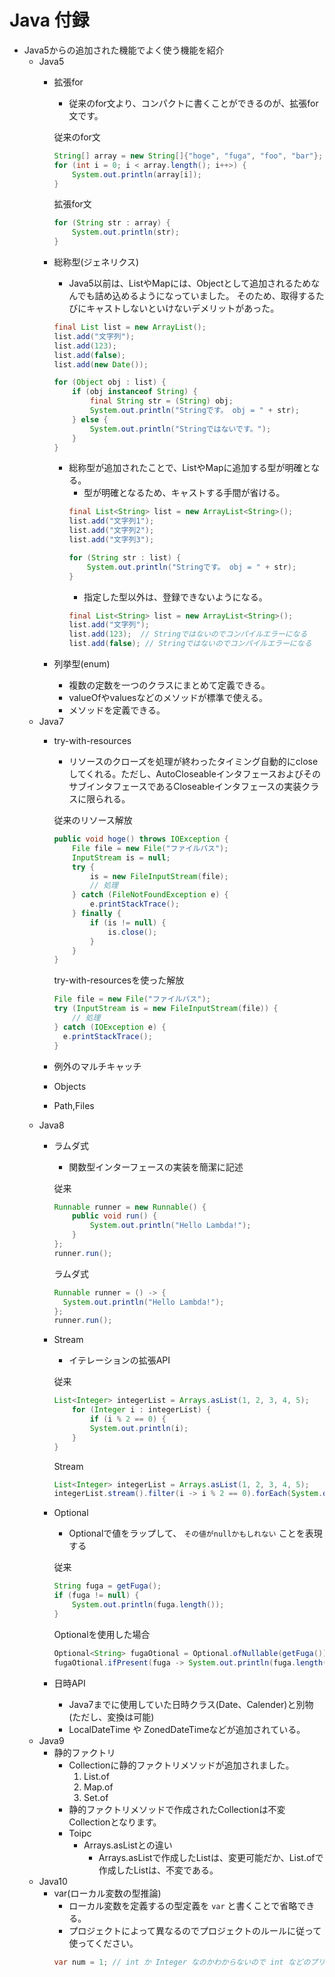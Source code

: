 # Java 付録
* Java5からの追加された機能でよく使う機能を紹介
  * Java5
    * 拡張for
      * 従来のfor文より、コンパクトに書くことができるのが、拡張for文です。

      従来のfor文
      ```java
      String[] array = new String[]{"hoge", "fuga", "foo", "bar"};
      for (int i = 0; i < array.length(); i++>) {
          System.out.println(array[i]);
      }
      ```
      拡張for文
      ```java
      for (String str : array) {
          System.out.println(str);
      }
      ```
    * 総称型(ジェネリクス)
      * Java5以前は、ListやMapには、Objectとして追加されるためなんでも詰め込めるようになっていました。
      そのため、取得するたびにキャストしないといけないデメリットがあった。
      ```java
      final List list = new ArrayList();
      list.add("文字列");
      list.add(123);
      list.add(false);
      list.add(new Date());

      for (Object obj : list) {
          if (obj instanceof String) {
              final String str = (String) obj;
              System.out.println("Stringです。 obj = " + str);
          } else {
              System.out.println("Stringではないです。");
          }
      }
      ```
      * 総称型が追加されたことで、ListやMapに追加する型が明確となる。
        * 型が明確となるため、キャストする手間が省ける。
        ```java
        final List<String> list = new ArrayList<String>();
        list.add("文字列1");
        list.add("文字列2");
        list.add("文字列3");

        for (String str : list) {
            System.out.println("Stringです。 obj = " + str);
        }
        ```
        * 指定した型以外は、登録できないようになる。
        ```java
        final List<String> list = new ArrayList<String>();
        list.add("文字列");
        list.add(123);  // Stringではないのでコンパイルエラーになる
        list.add(false); // Stringではないのでコンパイルエラーになる
        ```
    * 列挙型(enum)
      * 複数の定数を一つのクラスにまとめて定義できる。
      * valueOfやvaluesなどのメソッドが標準で使える。
      * メソッドを定義できる。
  * Java7
    * try-with-resources
      * リソースのクローズを処理が終わったタイミング自動的にcloseしてくれる。ただし、AutoCloseableインタフェースおよびそのサブインタフェースであるCloseableインタフェースの実装クラスに限られる。

      従来のリソース解放
      ```java
      public void hoge() throws IOException {
          File file = new File("ファイルパス");
          InputStream is = null;
          try {
              is = new FileInputStream(file);
              // 処理
          } catch (FileNotFoundException e) {
              e.printStackTrace();
          } finally {
              if (is != null) {
                  is.close();
              }
          }
      }
      ```
      try-with-resourcesを使った解放
      ```java
      File file = new File("ファイルパス");
      try (InputStream is = new FileInputStream(file)) {
          // 処理
      } catch (IOException e) {
        e.printStackTrace();
      }
      ```
    * 例外のマルチキャッチ
    * Objects
    * Path,Files
  * Java8
    * ラムダ式
      * 関数型インターフェースの実装を簡潔に記述

      従来
      ```java
      Runnable runner = new Runnable() {
          public void run() {
              System.out.println("Hello Lambda!");
          }
      };
      runner.run();
      ```
      ラムダ式
      ```java
      Runnable runner = () -> {
        System.out.println("Hello Lambda!");
      };
      runner.run();
      ```
    * Stream
      * イテレーションの拡張API

      従来
      ```java
      List<Integer> integerList = Arrays.asList(1, 2, 3, 4, 5);
          for (Integer i : integerList) {
              if (i % 2 == 0) {
              System.out.println(i);
          }
      }
      ```
      Stream
      ```java
      List<Integer> integerList = Arrays.asList(1, 2, 3, 4, 5);
      integerList.stream().filter(i -> i % 2 == 0).forEach(System.out::println);
      ```
    * Optional
      * Optionalで値をラップして、 `その値がnullかもしれない` ことを表現する

      従来
      ```java
      String fuga = getFuga();
      if (fuga != null) {
          System.out.println(fuga.length());
      }
      ```
      Optionalを使用した場合
      ```java
      Optional<String> fugaOtional = Optional.ofNullable(getFuga());
      fugaOtional.ifPresent(fuga -> System.out.println(fuga.length()));
      ```
    * 日時API
      * Java7までに使用していた日時クラス(Date、Calender)と別物(ただし、変換は可能)
      * LocalDateTime や ZonedDateTimeなどが追加されている。
  * Java9
    * 静的ファクトリ
      * Collectionに静的ファクトリメソッドが追加されました。
        1. List.of
        2. Map.of
        3. Set.of
      * 静的ファクトリメソッドで作成されたCollectionは不変Collectionとなります。
      * Toipc
        * Arrays.asListとの違い
          * Arrays.asListで作成したListは、変更可能だか、List.ofで作成したListは、不変である。
  * Java10
    * var(ローカル変数の型推論)
      * ローカル変数を定義するの型定義を `var` と書くことで省略できる。
      * プロジェクトによって異なるのでプロジェクトのルールに従って使ってください。
      ```java
      var num = 1; // int か Integer なのかわからないので int などのプリミティブ型を使うときは、 varを使用しない方が良いと思われる。
      ```